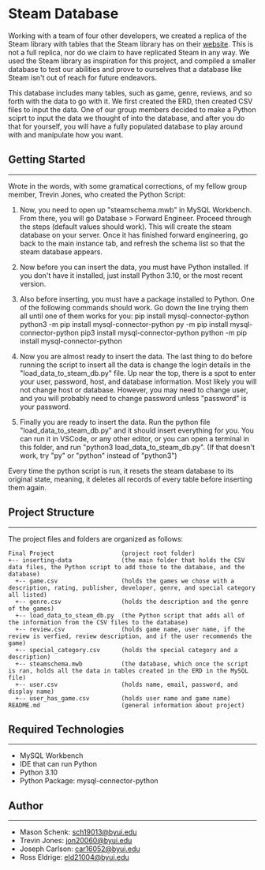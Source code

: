 # Steam Database
Working with a team of four other developers, we created a replica of the Steam library with tables that the Steam library has on their [website](https://store.steampowered.com/). This is not a full replica, nor do we claim to have replicated Steam in any way. We used the Steam library as inspiration for this project, and compiled a smaller database to test our abilities and prove to ourselves that a database like Steam isn't out of reach for future endeavors.

This database includes many tables, such as game, genre, reviews, and so forth with the data to go with it. We first created the ERD, then created CSV files to input the data. One of our group members decided to make a Python sciprt to input the data we thought of into the database, and after you do that for yourself, you will have a fully populated database to play around with and manipulate how you want.

## Getting Started
---
Wrote in the words, with some gramatical corrections, of my fellow group member, Trevin Jones, who created the Python Script:

1. Now, you need to open up "steamschema.mwb" in MySQL Workbench. From there, you will go Database > Forward Engineer. Proceed through the steps (default values should work). This will create the steam database on your server. Once it has finished forward engineering, go back to the main instance tab, and refresh the schema list so that the steam database appears.

3. Now before you can insert the data, you must have Python installed. If you don't have it installed, just install Python 3.10, or the most recent version.

4. Also before inserting, you must have a package installed to Python. One of the following commands should work. Go down the line trying them all until one of them works for you:
pip install mysql-connector-python
python3 -m pip install mysql-connector-python
py -m pip install mysql-connector-python
pip3 install mysql-connector-python
python -m pip install mysql-connector-python

5. Now you are almost ready to insert the data. The last thing to do before running the script to insert all the data is change the login details in the "load_data_to_steam_db.py" file. Up near the top, there is a spot to enter your user, password, host, and database information. Most likely you will not change host or database. However, you may need to change user, and you will probably need to change password unless "password" is your password.

6. Finally you are ready to insert the data. Run the python file "load_data_to_steam_db.py" and it should insert everything for you. You can run it in VSCode, or any other editor, or you can open a terminal in this folder, and run "python3 load_data_to_steam_db.py". (If that doesn't work, try "py" or "python" instead of "python3")

Every time the python script is run, it resets the steam database to its original state, meaning, it deletes all records of every table before inserting them again.

## Project Structure
---
The project files and folders are organized as follows:
```
Final Project                   (project root folder)
+-- inserting-data              (the main folder that holds the CSV data files, the Python script to add those to the database, and the database)    
  +-- game.csv                  (holds the games we chose with a description, rating, publisher, developer, genre, and special category all listed)
  +-- genre.csv                 (holds the description and the genre of the games)
  +-- load_data_to_steam_db.py  (the Python script that adds all of the information from the CSV files to the database)
  +-- review.csv                (holds game name, user name, if the review is verfied, review description, and if the user recommends the game)
  +-- special_category.csv      (holds the special category and a description)
  +-- steamschema.mwb           (the database, which once the script is ran, holds all the data in tables created in the ERD in the MySQL file)
  +-- user.csv                  (holds name, email, password, and display name)
  +-- user_has_game.csv         (holds user name and game name)
README.md                       (general information about project)
```

## Required Technologies
---
* MySQL Workbench
* IDE that can run Python
* Python 3.10
* Python Package: mysql-connector-python
## Author
---
*  Mason Schenk:    sch19013@byui.edu
*  Trevin Jones:    jon20060@byui.edu
*  Joseph Carlson:  car16052@byui.edu
*  Ross Eldrige:    eld21004@byui.edu
